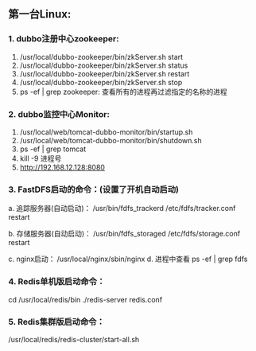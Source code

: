 ## 第一台Linux:
### 1. dubbo注册中心zookeeper:
1. /usr/local/dubbo-zookeeper/bin/zkServer.sh start
2. /usr/local/dubbo-zookeeper/bin/zkServer.sh status
3. /usr/local/dubbo-zookeeper/bin/zkServer.sh restart
4. /usr/local/dubbo-zookeeper/bin/zkServer.sh stop
5. ps -ef | grep zookeeper: 查看所有的进程再过滤指定的名称的进程

### 2. dubbo监控中心Monitor:
1. /usr/local/web/tomcat-dubbo-monitor/bin/startup.sh
2. /usr/local/web/tomcat-dubbo-monitor/bin/shutdown.sh
3. ps -ef | grep tomcat
4. kill -9 进程号
5. http://192.168.12.128:8080


### 3. FastDFS启动的命令：(设置了开机自动启动)
   a. 追踪服务器(自动启动)：
      /usr/bin/fdfs_trackerd /etc/fdfs/tracker.conf restart

   b. 存储服务器(自动启动)：
      /usr/bin/fdfs_storaged /etc/fdfs/storage.conf restart

   c. nginx启动：
      /usr/local/nginx/sbin/nginx
   d. 进程中查看
	   ps -ef | grep fdfs


### 4. Redis单机版启动命令：

   cd /usr/local/redis/bin
   ./redis-server redis.conf


### 5. Redis集群版启动命令：
   /usr/local/redis/redis-cluster/start-all.sh
  











